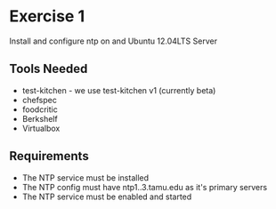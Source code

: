 Exercise 1
==========
Install and configure ntp on and Ubuntu 12.04LTS Server

Tools Needed
------------

* test-kitchen - we use test-kitchen v1 (currently beta)
* chefspec
* foodcritic
* Berkshelf
* Virtualbox

Requirements
------------

* The NTP service must be installed
* The NTP config must have ntp1..3.tamu.edu as it's primary servers
* The NTP service must be enabled and started
